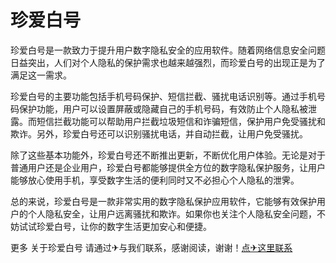 # 珍爱白号

珍爱白号是一款致力于提升用户数字隐私安全的应用软件。随着网络信息安全问题日益突出，人们对个人隐私的保护需求也越来越强烈，而珍爱白号的出现正是为了满足这一需求。

珍爱白号的主要功能包括手机号码保护、短信拦截、骚扰电话识别等。通过手机号码保护功能，用户可以设置屏蔽或隐藏自己的手机号码，有效防止个人隐私被泄露。而短信拦截功能可以帮助用户拦截垃圾短信和诈骗短信，保护用户免受骚扰和欺诈。另外，珍爱白号还可以识别骚扰电话，并自动拦截，让用户免受骚扰。

除了这些基本功能外，珍爱白号还不断推出更新，不断优化用户体验。无论是对于普通用户还是企业用户，珍爱白号都能够提供全方位的数字隐私保护服务，让用户能够放心使用手机，享受数字生活的便利同时又不必担心个人隐私的泄霁。

总的来说，珍爱白号是一款非常实用的数字隐私保护应用软件，它能够有效保护用户的个人隐私安全，让用户远离骚扰和欺诈。如果你也关注个人隐私安全问题，不妨试试珍爱白号，让你的数字生活更加安心和便捷。

更多 关于珍爱白号 请通过✈与我们联系，感谢阅读，谢谢！[点✈这里联系](https://1.k02.cc)